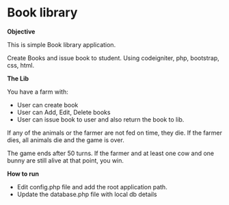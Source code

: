 # Book library
**Objective**

This is simple Book library application.

Create Books and issue book to student. Using codeigniter, php, bootstrap, css, html.

**The Lib**

You have a farm with:

- User can create book
- User can Add, Edit, Delete books
- User can issue book to user and also return the book to lib.

If any of the animals or the farmer are not fed on time, they die. If the farmer dies, all animals die and the game is over.

The game ends after 50 turns. If the farmer and at least one cow and one bunny are still alive at that point, you win.

**How to run**

- Edit config.php file and add the root application path.
- Update the database.php file with local db details

